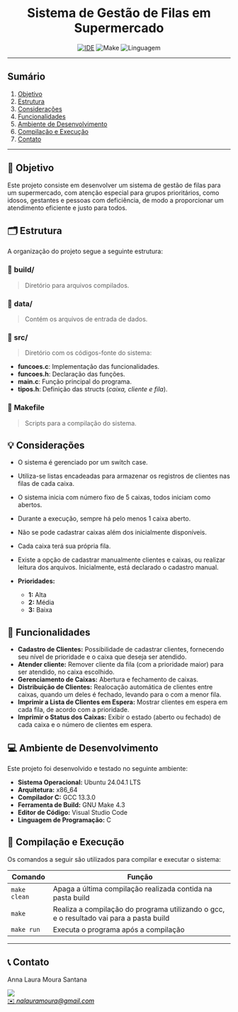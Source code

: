 
<h1 align="center" font-size="200em"><b>Sistema de Gestão de Filas em Supermercado</b></h1>

<div align="center">

[![IDE](https://img.shields.io/badge/IDE-Visual%20Studio%20Code-informational)](https://code.visualstudio.com/docs/?dv=linux64_deb)
![Make](https://img.shields.io/badge/Compilacao-Make-orange)
![Linguagem](https://img.shields.io/badge/Linguagem-C-blue)

</div>

---

## Sumário

1. [Objetivo](#-objetivo)
2. [Estrutura](#-estrutura)
3. [Considerações](#-considerações)
4. [Funcionalidades](#-funcionalidades)
5. [Ambiente de Desenvolvimento](#-ambiente-de-desenvolvimento)
6. [Compilação e Execução](#-compilação-e-execução)
7. [Contato](#-contato)


---

## 🎯 Objetivo

Este projeto consiste em desenvolver um sistema de gestão de filas para um supermercado, com atenção especial para grupos prioritários, como idosos, gestantes e pessoas com deficiência, de modo a proporcionar um atendimento eficiente e justo para todos.



## 🗂️ Estrutura


A organização do projeto segue a seguinte estrutura:
### 📂 **build/**  
> Diretório para arquivos compilados.

### 📂 **data/**  
> Contém os arquivos de entrada de dados.

### 📂 **src/**  
> Diretório com os códigos-fonte do sistema:  
- **funcoes.c**: Implementação das funcionalidades.  
- **funcoes.h**: Declaração das funções.  
- **main.c**: Função principal do programa.  
- **tipos.h**: Definição das structs (*caixa, cliente e fila*).  

### 📄 **Makefile**  
> Scripts para a compilação do sistema.

## 💡 Considerações

- O sistema é gerenciado por um switch case.
- Utiliza-se listas encadeadas para armazenar os registros de clientes nas filas de cada caixa.
- O sistema inicia com número fixo de 5 caixas, todos iniciam como abertos.
- Durante a execução, sempre há pelo menos 1 caixa aberto. 
- Não se pode cadastrar caixas além dos inicialmente disponíveis. 
- Cada caixa terá sua própria fila.
- Existe a opção de cadastrar manualmente clientes e caixas, ou realizar leitura dos arquivos. Inicialmente, está declarado o cadastro manual.

- **Prioridades:**
  - **1:** Alta
  - **2:** Média
  - **3:** Baixa

## 📝 Funcionalidades

- **Cadastro de Clientes:** Possibilidade de cadastrar clientes, fornecendo seu nível de prioridade e o caixa que deseja ser atendido.
- **Atender cliente:** Remover cliente da fila (com a prioridade maior) para ser atendido, no caixa escolhido.
- **Gerenciamento de Caixas:** Abertura e fechamento de caixas.
- **Distribuição de Clientes:** Realocação automática de clientes entre caixas, quando um deles é fechado, levando para o com a menor fila.
- **Imprimir a Lista de Clientes em Espera:** Mostrar clientes em espera em cada fila, de acordo com a prioridade.
- **Imprimir o Status dos Caixas:** Exibir o estado (aberto ou fechado) de cada caixa e o número de clientes em espera.


## 💻 Ambiente de Desenvolvimento

Este projeto foi desenvolvido e testado no seguinte ambiente:

- **Sistema Operacional:** Ubuntu 24.04.1 LTS
- **Arquitetura:** x86_64
- **Compilador C:** GCC 13.3.0
- **Ferramenta de Build:** GNU Make 4.3
- **Editor de Código:** Visual Studio Code
- **Linguagem de Programação:** C


## 👾 Compilação e Execução

Os comandos a seguir são utilizados para compilar e executar o sistema:

| Comando                | Função                                                                                           |
|------------------------|---------------------------------------------------------------------------------------------------|
| `make clean`          | Apaga a última compilação realizada contida na pasta build                                        |
| `make`                | Realiza a compilação do programa utilizando o gcc, e o resultado vai para a pasta build           |
| `make run`            | Executa o programa após a compilação                                                               |

---

## 📞 Contato

<div>
 <p align="justify">Anna Laura Moura Santana</p>
 <a href="https://t.me/">
 <img align="center" src="https://img.shields.io/badge/Telegram-2CA5E0?style=for-the-badge&logo=telegram&logoColor=white"/>
 </a>
</div>
<a style="color:black" href="mailto:nalauramoura@gmail.com?subject=[GitHub]%20Source%20Dynamic%20Lists">
✉️ <i>nalauramoura@gmail.com</i>
</a>



